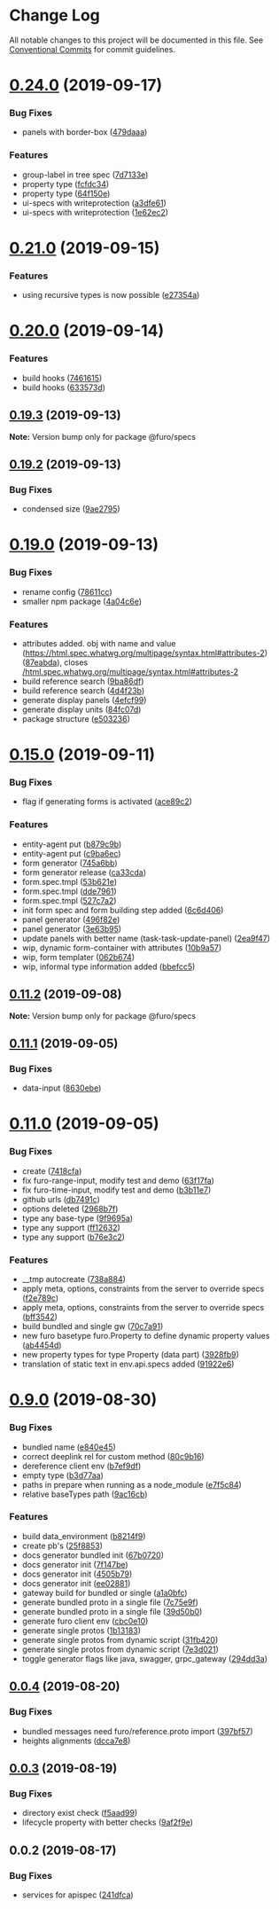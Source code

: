 # Change Log

All notable changes to this project will be documented in this file.
See [Conventional Commits](https://conventionalcommits.org) for commit guidelines.

# [0.24.0](https://github.com/veith/FuroBaseComponents/compare/@furo/specs@0.21.0...@furo/specs@0.24.0) (2019-09-17)


### Bug Fixes

* panels with border-box ([479daaa](https://github.com/veith/FuroBaseComponents/commit/479daaa))


### Features

* group-label in tree spec ([7d7133e](https://github.com/veith/FuroBaseComponents/commit/7d7133e))
* property type ([fcfdc34](https://github.com/veith/FuroBaseComponents/commit/fcfdc34))
* property type ([64f150e](https://github.com/veith/FuroBaseComponents/commit/64f150e))
* ui-specs with writeprotection ([a3dfe61](https://github.com/veith/FuroBaseComponents/commit/a3dfe61))
* ui-specs with writeprotection ([1e62ec2](https://github.com/veith/FuroBaseComponents/commit/1e62ec2))





# [0.21.0](https://github.com/veith/FuroBaseComponents/compare/@furo/specs@0.20.0...@furo/specs@0.21.0) (2019-09-15)


### Features

* using recursive types is now possible ([e27354a](https://github.com/veith/FuroBaseComponents/commit/e27354a))





# [0.20.0](https://github.com/veith/FuroBaseComponents/compare/@furo/specs@0.19.3...@furo/specs@0.20.0) (2019-09-14)


### Features

* build hooks ([7461615](https://github.com/veith/FuroBaseComponents/commit/7461615))
* build hooks ([633573d](https://github.com/veith/FuroBaseComponents/commit/633573d))





## [0.19.3](https://github.com/veith/FuroBaseComponents/compare/@furo/specs@0.19.2...@furo/specs@0.19.3) (2019-09-13)

**Note:** Version bump only for package @furo/specs





## [0.19.2](https://github.com/veith/FuroBaseComponents/compare/@furo/specs@0.19.0...@furo/specs@0.19.2) (2019-09-13)


### Bug Fixes

* condensed size ([9ae2795](https://github.com/veith/FuroBaseComponents/commit/9ae2795))





# [0.19.0](https://github.com/veith/FuroBaseComponents/compare/@furo/specs@0.15.0...@furo/specs@0.19.0) (2019-09-13)


### Bug Fixes

* rename config ([78611cc](https://github.com/veith/FuroBaseComponents/commit/78611cc))
* smaller npm package ([4a04c6e](https://github.com/veith/FuroBaseComponents/commit/4a04c6e))


### Features

* attributes added. obj with name and value (https://html.spec.whatwg.org/multipage/syntax.html#attributes-2) ([87eabda](https://github.com/veith/FuroBaseComponents/commit/87eabda)), closes [/html.spec.whatwg.org/multipage/syntax.html#attributes-2](https://github.com//html.spec.whatwg.org/multipage/syntax.html/issues/attributes-2)
* build reference search ([9ba86df](https://github.com/veith/FuroBaseComponents/commit/9ba86df))
* build reference search ([4d4f23b](https://github.com/veith/FuroBaseComponents/commit/4d4f23b))
* generate display panels ([4efcf99](https://github.com/veith/FuroBaseComponents/commit/4efcf99))
* generate display units ([84fc07d](https://github.com/veith/FuroBaseComponents/commit/84fc07d))
* package structure ([e503236](https://github.com/veith/FuroBaseComponents/commit/e503236))





# [0.15.0](https://github.com/veith/FuroBaseComponents/compare/@furo/specs@0.11.2...@furo/specs@0.15.0) (2019-09-11)


### Bug Fixes

* flag if generating forms is activated ([ace89c2](https://github.com/veith/FuroBaseComponents/commit/ace89c2))


### Features

* entity-agent put ([b879c9b](https://github.com/veith/FuroBaseComponents/commit/b879c9b))
* entity-agent put ([c9ba6ec](https://github.com/veith/FuroBaseComponents/commit/c9ba6ec))
* form generator ([745a6bb](https://github.com/veith/FuroBaseComponents/commit/745a6bb))
* form generator release ([ca33cda](https://github.com/veith/FuroBaseComponents/commit/ca33cda))
* form.spec.tmpl ([53b621e](https://github.com/veith/FuroBaseComponents/commit/53b621e))
* form.spec.tmpl ([dde7961](https://github.com/veith/FuroBaseComponents/commit/dde7961))
* form.spec.tmpl ([527c7a2](https://github.com/veith/FuroBaseComponents/commit/527c7a2))
* init form spec and form building step added ([6c6d406](https://github.com/veith/FuroBaseComponents/commit/6c6d406))
* panel generator ([496f82e](https://github.com/veith/FuroBaseComponents/commit/496f82e))
* panel generator ([3e63b95](https://github.com/veith/FuroBaseComponents/commit/3e63b95))
* update panels with better name (task-task-update-panel) ([2ea9f47](https://github.com/veith/FuroBaseComponents/commit/2ea9f47))
* wip, dynamic form-container with attributes ([10b9a57](https://github.com/veith/FuroBaseComponents/commit/10b9a57))
* wip, form templater ([062b674](https://github.com/veith/FuroBaseComponents/commit/062b674))
* wip, informal type information added ([bbefcc5](https://github.com/veith/FuroBaseComponents/commit/bbefcc5))





## [0.11.2](https://github.com/veith/FuroBaseComponents/compare/@furo/specs@0.11.1...@furo/specs@0.11.2) (2019-09-08)

**Note:** Version bump only for package @furo/specs





## [0.11.1](https://github.com/veith/FuroBaseComponents/compare/@furo/specs@0.11.0...@furo/specs@0.11.1) (2019-09-05)


### Bug Fixes

* data-input ([8630ebe](https://github.com/veith/FuroBaseComponents/commit/8630ebe))





# [0.11.0](https://github.com/veith/FuroBaseComponents/compare/@furo/specs@0.9.0...@furo/specs@0.11.0) (2019-09-05)


### Bug Fixes

* create ([7418cfa](https://github.com/veith/FuroBaseComponents/commit/7418cfa))
* fix furo-range-input, modify test and demo ([63f17fa](https://github.com/veith/FuroBaseComponents/commit/63f17fa))
* fix furo-time-input, modify test and demo ([b3b11e7](https://github.com/veith/FuroBaseComponents/commit/b3b11e7))
* github urls ([db7491c](https://github.com/veith/FuroBaseComponents/commit/db7491c))
* options deleted ([2968b7f](https://github.com/veith/FuroBaseComponents/commit/2968b7f))
* type any base-type ([9f9695a](https://github.com/veith/FuroBaseComponents/commit/9f9695a))
* type any support ([ff12632](https://github.com/veith/FuroBaseComponents/commit/ff12632))
* type any support ([b76e3c2](https://github.com/veith/FuroBaseComponents/commit/b76e3c2))


### Features

* __tmp autocreate ([738a884](https://github.com/veith/FuroBaseComponents/commit/738a884))
* apply meta, options, constraints from the server to override specs ([f2e789c](https://github.com/veith/FuroBaseComponents/commit/f2e789c))
* apply meta, options, constraints from the server to override specs ([bff3542](https://github.com/veith/FuroBaseComponents/commit/bff3542))
* build bundled and single gw ([70c7a91](https://github.com/veith/FuroBaseComponents/commit/70c7a91))
* new furo basetype furo.Property to define dynamic property values ([ab4454d](https://github.com/veith/FuroBaseComponents/commit/ab4454d))
* new property types for type Property (data part) ([3928fb9](https://github.com/veith/FuroBaseComponents/commit/3928fb9))
* translation of static text in env.api.specs added ([91922e6](https://github.com/veith/FuroBaseComponents/commit/91922e6))





# [0.9.0](https://github.com/veith/FuroBaseComponents/compare/@furo/specs@0.0.4...@furo/specs@0.9.0) (2019-08-30)


### Bug Fixes

* bundled name ([e840e45](https://github.com/veith/FuroBaseComponents/commit/e840e45))
* correct deeplink rel for custom method ([80c9b16](https://github.com/veith/FuroBaseComponents/commit/80c9b16))
* dereference client env ([b7ef9df](https://github.com/veith/FuroBaseComponents/commit/b7ef9df))
* empty type ([b3d77aa](https://github.com/veith/FuroBaseComponents/commit/b3d77aa))
* paths in prepare when running as a node_module ([e7f5c84](https://github.com/veith/FuroBaseComponents/commit/e7f5c84))
* relative baseTypes path ([9ac16cb](https://github.com/veith/FuroBaseComponents/commit/9ac16cb))


### Features

* build data_environment ([b8214f9](https://github.com/veith/FuroBaseComponents/commit/b8214f9))
* create pb's ([25f8853](https://github.com/veith/FuroBaseComponents/commit/25f8853))
* docs generator bundled init ([67b0720](https://github.com/veith/FuroBaseComponents/commit/67b0720))
* docs generator init ([7f147be](https://github.com/veith/FuroBaseComponents/commit/7f147be))
* docs generator init ([4505b79](https://github.com/veith/FuroBaseComponents/commit/4505b79))
* docs generator init ([ee02881](https://github.com/veith/FuroBaseComponents/commit/ee02881))
* gateway build for bundled or single ([a1a0bfc](https://github.com/veith/FuroBaseComponents/commit/a1a0bfc))
* generate bundled proto in a single file ([7c75e9f](https://github.com/veith/FuroBaseComponents/commit/7c75e9f))
* generate bundled proto in a single file ([39d50b0](https://github.com/veith/FuroBaseComponents/commit/39d50b0))
* generate furo client env ([cbc0e10](https://github.com/veith/FuroBaseComponents/commit/cbc0e10))
* generate single protos ([1b13183](https://github.com/veith/FuroBaseComponents/commit/1b13183))
* generate single protos from dynamic script ([31fb420](https://github.com/veith/FuroBaseComponents/commit/31fb420))
* generate single protos from dynamic script ([7e3d021](https://github.com/veith/FuroBaseComponents/commit/7e3d021))
* toggle generator flags like java, swagger, grpc_gateway ([294dd3a](https://github.com/veith/FuroBaseComponents/commit/294dd3a))





## [0.0.4](https://github.com/veith/FuroBaseComponents/compare/@furo/specs@0.0.3...@furo/specs@0.0.4) (2019-08-20)


### Bug Fixes

* bundled messages need furo/reference.proto import ([397bf57](https://github.com/veith/FuroBaseComponents/commit/397bf57))
* heights alignments ([dcca7e8](https://github.com/veith/FuroBaseComponents/commit/dcca7e8))





## [0.0.3](https://github.com/veith/FuroBaseComponents/compare/@furo/specs@0.0.2...@furo/specs@0.0.3) (2019-08-19)


### Bug Fixes

* directory exist check ([f5aad99](https://github.com/veith/FuroBaseComponents/commit/f5aad99))
* lifecycle property with better checks ([9af2f9e](https://github.com/veith/FuroBaseComponents/commit/9af2f9e))





## 0.0.2 (2019-08-17)


### Bug Fixes

* services for apispec ([241dfca](https://github.com/veith/FuroBaseComponents/commit/241dfca))
